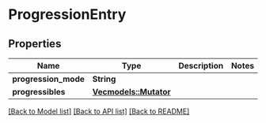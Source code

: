 # ProgressionEntry

## Properties

Name | Type | Description | Notes
------------ | ------------- | ------------- | -------------
**progression_mode** | **String** |  | 
**progressibles** | [**Vec<models::Mutator>**](Mutator.md) |  | 

[[Back to Model list]](../README.md#documentation-for-models) [[Back to API list]](../README.md#documentation-for-api-endpoints) [[Back to README]](../README.md)



